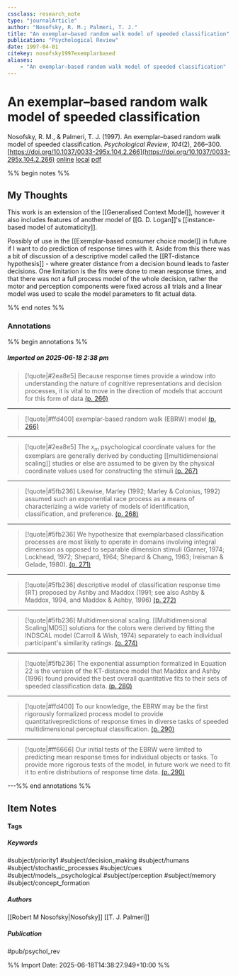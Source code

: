 ```yaml
---
cssclass: research_note
type: "journalArticle"
author: "Nosofsky, R. M.; Palmeri, T. J."
title: "An exemplar–based random walk model of speeded classification"
publication: "Psychological Review"
date: 1997-04-01
citekey: nosofsky1997exemplarbased
aliases: 
    - "An exemplar–based random walk model of speeded classification"
---
```


# An exemplar–based random walk model of speeded classification

Nosofsky, R. M., & Palmeri, T. J. (1997). An exemplar–based random walk model of speeded classification. _Psychological Review_, _104_(2), 266–300. [https://doi.org/10.1037/0033-295x.104.2.266](https://doi.org/10.1037/0033-295x.104.2.266)
[online](http://zotero.org/users/7162438/items/4E96J59Z) [local](zotero://select/library/items/4E96J59Z) [pdf](file:///home/gjc216/Zotero/storage/E54RTZ65/Nosofsky%20and%20Palmeri%20-%201997%20-%20An%20exemplar-based%20random%20walk%20model%20of%20speeded%20cla.pdf)
 

 
%% begin notes %%

## My Thoughts

This work is an extension of the [[Generalised Context Model]], however it also includes features of another model of [[G. D. Logan]]'s [[instance-based model of automaticity]].

Possibly of use in the [[Exemplar-based consumer choice model]] in future if I want to do prediction of response times with it. Aside from this there was a bit of discussion of a descriptive model called the [[RT-distance hypothesis]] - where greater distance from a decision bound leads to faster decisions. One limitation is the fits were done to mean response times, and that there was not a full process model of the whole decision, rather the motor and perception components were fixed across all trials and a linear model was used to scale the model parameters to fit actual data.

%% end notes %%

### Annotations

%% begin annotations %%

##### Imported on 2025-06-18 2:38 pm
>[!quote|#2ea8e5]
>Because response times provide a window into understanding the nature of cognitive representations and decision processes, it is vital to move in the direction of models that account for this form of data [(p. 266)](zotero://open-pdf/library/items/E54RTZ65?page=266&annotation=SW4UR6FJ)

---
>[!quote|#ffd400]
>exemplar-based random walk (EBRW) model [(p. 266)](zotero://open-pdf/library/items/E54RTZ65?page=266&annotation=QMYDBN8E)

---
>[!quote|#2ea8e5]
>The $x_m$ psychological coordinate values for the exemplars are generally derived by conducting [[multidimensional scaling]] studies or else are assumed to be given by the physical coordinate values used for constructing the stimuli [(p. 267)](zotero://open-pdf/library/items/E54RTZ65?page=267&annotation=EWX9FNI9)

---
>[!quote|#5fb236]
>Likewise, Marley (1992; Marley & Colonius, 1992) assumed such an exponential race process as a means of characterizing a wide variety of models of identification, classification, and preference. [(p. 268)](zotero://open-pdf/library/items/E54RTZ65?page=268&annotation=Z2RTC55U)

---
>[!quote|#5fb236]
>We hypothesize that exemplarbased classification processes are most likely to operate in domains involving integral dimension as opposed to separable dimension stimuli (Garner, 1974; Lockhead, 1972; Shepard, 1964; Shepard & Chang, 1963; Ireisman & Gelade, 1980). [(p. 271)](zotero://open-pdf/library/items/E54RTZ65?page=271&annotation=XZUXSUHX)

---
>[!quote|#5fb236]
>descriptive model of classification response time (RT) proposed by Ashby and Maddox (1991; see also Ashby & Maddox, 1994, and Maddox & Ashby, 1996) [(p. 272)](zotero://open-pdf/library/items/E54RTZ65?page=272&annotation=697WA5SF)

---
>[!quote|#5fb236]
>Multidimensional scaling. [[Multidimensional Scaling|MDS]] solutions for the colors were derived by fitting the INDSCAL model (Carroll & Wish, 1974) separately to each individual participant's similarity ratings. [(p. 274)](zotero://open-pdf/library/items/E54RTZ65?page=274&annotation=GJSA3JFH)

---
>[!quote|#5fb236]
>The exponential assumption formalized in Equation 22 is the version of the KT-distance model that Maddox and Ashby (1996) found provided the best overall quantitative fits to their sets of speeded classification data. [(p. 280)](zotero://open-pdf/library/items/E54RTZ65?page=280&annotation=RGKKGPCY)

---
>[!quote|#ffd400]
>To our knowledge, the EBRW may be the first rigorously formalized process model to provide quantitativepredictions of response times in diverse tasks of speeded multidimensional perceptual classification. [(p. 290)](zotero://open-pdf/library/items/E54RTZ65?page=290&annotation=55V9ZX5I)

---
>[!quote|#ff6666]
>Our initial tests of the EBRW were limited to predicting mean response times for individual objects or tasks. To provide more rigorous tests of the model, in future work we need to fit it to entire distributions of response time data. [(p. 290)](zotero://open-pdf/library/items/E54RTZ65?page=290&annotation=6H7CKEY4)

---%% end annotations %%

## Item Notes

#### Tags

##### Keywords

#subject/priority1 #subject/decision_making #subject/humans #subject/stochastic_processes #subject/cues #subject/models,_psychological #subject/perception #subject/memory #subject/concept_formation

##### Authors

[[Robert M Nosofsky|Nosofsky]] [[T. J. Palmeri]]

##### Publication

#pub/psychol_rev


%% Import Date: 2025-06-18T14:38:27.949+10:00 %%
